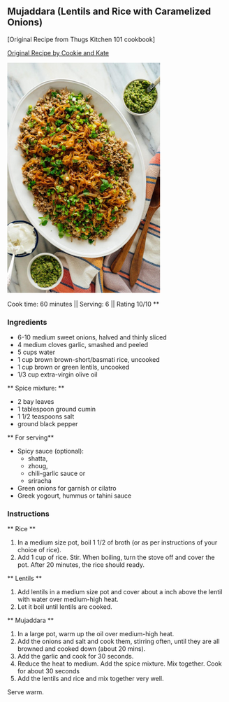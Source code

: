 ## Mujaddara (Lentils and Rice with Caramelized Onions)

[Original Recipe from Thugs Kitchen 101 cookbook]

[Original Recipe by Cookie and Kate](https://cookieandkate.com/mujaddara-recipe/)

![Picture](../img/mujaddara.jpg)

Cook time: 60 minutes || Serving: 6 || Rating 10/10 **

### Ingredients

- 6-10 medium sweet onions, halved and thinly sliced
- 4 medium cloves garlic, smashed and peeled
- 5 cups water
- 1 cup brown brown-short/basmati rice, uncooked
- 1 cup brown or green lentils, uncooked
- 1/3 cup extra-virgin olive oil

** Spice mixture: **
 
- 2 bay leaves
- 1 tablespoon ground cumin
- 1 1/2 teaspoons salt
- ground black pepper

** For serving**

- Spicy sauce (optional): 
	- shatta,
	- zhoug,
	- chili-garlic sauce or
	- sriracha
- Green onions for garnish or cilatro
- Greek yogourt, hummus or tahini sauce

### Instructions

** Rice **

1. In a medium size pot, boil 1 1/2 of broth (or as per instructions of your choice of rice).
2. Add 1 cup of rice. Stir. When boiling, turn the stove off and cover the pot. After 20 minutes, the rice should ready.

** Lentils **

1. Add lentils in a medium size pot and cover about a inch above the lentil with water over medium-high heat. 
2. Let it boil until lentils are cooked. 

** Mujaddara **

1. In a large pot, warm up the oil over medium-high heat. 
2. Add the onions and salt and cook them, stirring often, until they are all browned and cooked down (about 20 mins).
3. Add the garlic and cook for 30 seconds. 
3. Reduce the heat to medium. Add the spice mixture. Mix together. Cook for about 30 seconds
4. Add the lentils and rice and mix together very well. 

Serve warm.

